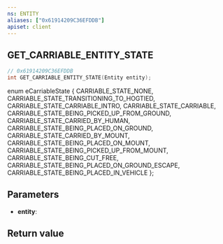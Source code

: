 ```yaml
---
ns: ENTITY
aliases: ["0x61914209C36EFDDB"]
apiset: client
---
```

## GET_CARRIABLE_ENTITY_STATE

```c
// 0x61914209C36EFDDB
int GET_CARRIABLE_ENTITY_STATE(Entity entity);
```

enum eCarriableState
{
	CARRIABLE_STATE_NONE,
	CARRIABLE_STATE_TRANSITIONING_TO_HOGTIED,
	CARRIABLE_STATE_CARRIABLE_INTRO,
	CARRIABLE_STATE_CARRIABLE,
	CARRIABLE_STATE_BEING_PICKED_UP_FROM_GROUND,
	CARRIABLE_STATE_CARRIED_BY_HUMAN,
	CARRIABLE_STATE_BEING_PLACED_ON_GROUND,
	CARRIABLE_STATE_CARRIED_BY_MOUNT,
	CARRIABLE_STATE_BEING_PLACED_ON_MOUNT,
	CARRIABLE_STATE_BEING_PICKED_UP_FROM_MOUNT,
	CARRIABLE_STATE_BEING_CUT_FREE,
	CARRIABLE_STATE_BEING_PLACED_ON_GROUND_ESCAPE,
	CARRIABLE_STATE_BEING_PLACED_IN_VEHICLE
};

## Parameters
* **entity**:

## Return value